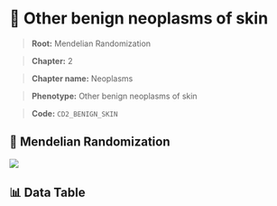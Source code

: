 # 🧪 Other benign neoplasms of skin

> **Root:** Mendelian Randomization

> **Chapter:** 2  

> **Chapter name:** Neoplasms

> **Phenotype:** Other benign neoplasms of skin  

> **Code:** `CD2_BENIGN_SKIN`

## 🧬 Mendelian Randomization  

<img src="/MR/Figures/Forward/CD2_BENIGN_SKIN.png"/>

## 📊 Data Table

<CsvTableMRF src="/public/MR/Data/Forward/CD2_BENIGN_SKIN.csv"/>
